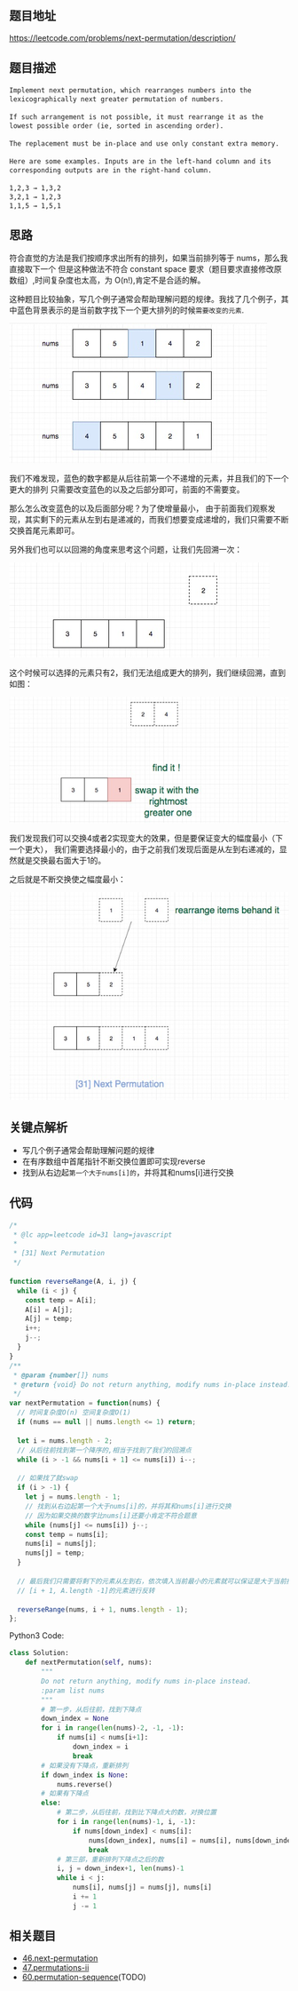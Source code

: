 ## 题目地址

https://leetcode.com/problems/next-permutation/description/

## 题目描述

```
Implement next permutation, which rearranges numbers into the lexicographically next greater permutation of numbers.

If such arrangement is not possible, it must rearrange it as the lowest possible order (ie, sorted in ascending order).

The replacement must be in-place and use only constant extra memory.

Here are some examples. Inputs are in the left-hand column and its corresponding outputs are in the right-hand column.

1,2,3 → 1,3,2
3,2,1 → 1,2,3
1,1,5 → 1,5,1

```

## 思路

符合直觉的方法是我们按顺序求出所有的排列，如果当前排列等于 nums，那么我直接取下一个
但是这种做法不符合 constant space 要求（题目要求直接修改原数组）,时间复杂度也太高，为 O(n!),肯定不是合适的解。

这种题目比较抽象，写几个例子通常会帮助理解问题的规律。我找了几个例子，其中蓝色背景表示的是当前数字找下一个更大排列的时候`需要改变的元素`.

![31.next-permutation](../assets/problems/31.next-permutation-1.jpg)

我们不难发现，蓝色的数字都是从后往前第一个不递增的元素，并且我们的下一个更大的排列
只需要改变蓝色的以及之后部分即可，前面的不需要变。

那么怎么改变蓝色的以及后面部分呢？为了使增量最小，
由于前面我们观察发现，其实剩下的元素从左到右是递减的，而我们想要变成递增的，我们只需要不断交换首尾元素即可。


另外我们也可以以回溯的角度来思考这个问题，让我们先回溯一次：

![31.next-permutation-2](../assets/problems/31.next-permutation-2.jpg)

这个时候可以选择的元素只有2，我们无法组成更大的排列，我们继续回溯，直到如图：

![31.next-permutation-3](../assets/problems/31.next-permutation-3.jpg)

我们发现我们可以交换4或者2实现变大的效果，但是要保证变大的幅度最小（下一个更大），
我们需要选择最小的，由于之前我们发现后面是从左到右递减的，显然就是交换最右面大于1的。

之后就是不断交换使之幅度最小：

![31.next-permutation-4](../assets/problems/31.next-permutation-4.jpg)

## 关键点解析
- 写几个例子通常会帮助理解问题的规律 
- 在有序数组中首尾指针不断交换位置即可实现reverse 
- 找到从右边起`第一个大于nums[i]的`，并将其和nums[i]进行交换
## 代码

```js
/*
 * @lc app=leetcode id=31 lang=javascript
 *
 * [31] Next Permutation
 */

function reverseRange(A, i, j) {
  while (i < j) {
    const temp = A[i];
    A[i] = A[j];
    A[j] = temp;
    i++;
    j--;
  }
}
/**
 * @param {number[]} nums
 * @return {void} Do not return anything, modify nums in-place instead.
 */
var nextPermutation = function(nums) {
  // 时间复杂度O(n) 空间复杂度O(1)
  if (nums == null || nums.length <= 1) return;

  let i = nums.length - 2;
  // 从后往前找到第一个降序的,相当于找到了我们的回溯点
  while (i > -1 && nums[i + 1] <= nums[i]) i--;

  // 如果找了就swap
  if (i > -1) {
    let j = nums.length - 1;
    // 找到从右边起第一个大于nums[i]的，并将其和nums[i]进行交换
    // 因为如果交换的数字比nums[i]还要小肯定不符合题意
    while (nums[j] <= nums[i]) j--;
    const temp = nums[i];
    nums[i] = nums[j];
    nums[j] = temp;
  }

  // 最后我们只需要将剩下的元素从左到右，依次填入当前最小的元素就可以保证是大于当前排列的最小值了
  // [i + 1, A.length -1]的元素进行反转

  reverseRange(nums, i + 1, nums.length - 1);
};
```
Python3 Code:
```python
class Solution:
    def nextPermutation(self, nums):
        """
        Do not return anything, modify nums in-place instead.
        :param list nums
        """
        # 第一步，从后往前，找到下降点
        down_index = None
        for i in range(len(nums)-2, -1, -1):
            if nums[i] < nums[i+1]:
                down_index = i
                break
        # 如果没有下降点，重新排列
        if down_index is None:
            nums.reverse()
        # 如果有下降点
        else:
            # 第二步，从后往前，找到比下降点大的数，对换位置
            for i in range(len(nums)-1, i, -1):
                if nums[down_index] < nums[i]:
                    nums[down_index], nums[i] = nums[i], nums[down_index]
                    break
            # 第三部，重新排列下降点之后的数
            i, j = down_index+1, len(nums)-1
            while i < j:
                nums[i], nums[j] = nums[j], nums[i]
                i += 1
                j -= 1
```

## 相关题目

- [46.next-permutation](./46.next-permutation.md)
- [47.permutations-ii](./47.permutations-ii.md)
- [60.permutation-sequence](./60.permutation-sequence.md)(TODO)

